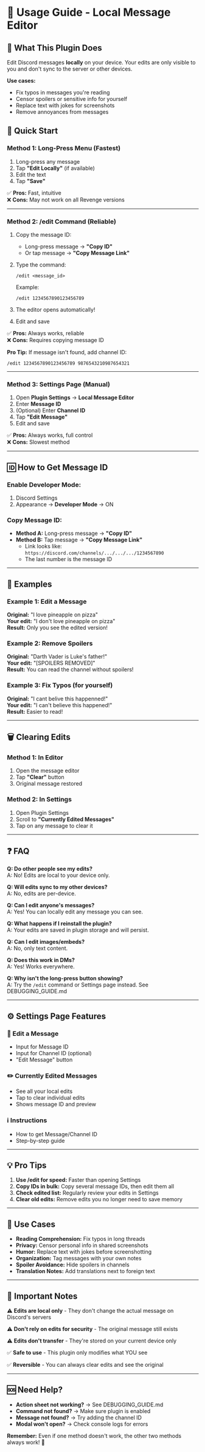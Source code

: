 # 📖 Usage Guide - Local Message Editor

## 🎯 What This Plugin Does

Edit Discord messages **locally** on your device. Your edits are only visible to you and don't sync to the server or other devices.

**Use cases:**
- Fix typos in messages you're reading
- Censor spoilers or sensitive info for yourself
- Replace text with jokes for screenshots
- Remove annoyances from messages

## 🚀 Quick Start

### Method 1: Long-Press Menu (Fastest)

1. Long-press any message
2. Tap **"Edit Locally"** (if available)
3. Edit the text
4. Tap **"Save"**

✅ **Pros:** Fast, intuitive  
❌ **Cons:** May not work on all Revenge versions

---

### Method 2: /edit Command (Reliable)

1. Copy the message ID:
   - Long-press message → **"Copy ID"**
   - Or tap message → **"Copy Message Link"**

2. Type the command:
   ```
   /edit <message_id>
   ```
   Example:
   ```
   /edit 1234567890123456789
   ```

3. The editor opens automatically!
4. Edit and save

✅ **Pros:** Always works, reliable  
❌ **Cons:** Requires copying message ID

**Pro Tip:** If message isn't found, add channel ID:
```
/edit 1234567890123456789 9876543210987654321
```

---

### Method 3: Settings Page (Manual)

1. Open **Plugin Settings** → **Local Message Editor**
2. Enter **Message ID**
3. (Optional) Enter **Channel ID**
4. Tap **"Edit Message"**
5. Edit and save

✅ **Pros:** Always works, full control  
❌ **Cons:** Slowest method

---

## 🆔 How to Get Message ID

### Enable Developer Mode:
1. Discord Settings
2. Appearance → **Developer Mode** → ON

### Copy Message ID:
- **Method A:** Long-press message → **"Copy ID"**
- **Method B:** Tap message → **"Copy Message Link"**
  - Link looks like: `https://discord.com/channels/.../.../.../1234567890`
  - The last number is the message ID

---

## 📝 Examples

### Example 1: Edit a Message
**Original:** "I love pineapple on pizza"  
**Your edit:** "I don't love pineapple on pizza"  
**Result:** Only you see the edited version!

### Example 2: Remove Spoilers
**Original:** "Darth Vader is Luke's father!"  
**Your edit:** "[SPOILERS REMOVED]"  
**Result:** You can read the channel without spoilers!

### Example 3: Fix Typos (for yourself)
**Original:** "I cant belive this happenned!"  
**Your edit:** "I can't believe this happened!"  
**Result:** Easier to read!

---

## 🗑️ Clearing Edits

### Method 1: In Editor
1. Open the message editor
2. Tap **"Clear"** button
3. Original message restored

### Method 2: In Settings
1. Open Plugin Settings
2. Scroll to **"Currently Edited Messages"**
3. Tap on any message to clear it

---

## ❓ FAQ

**Q: Do other people see my edits?**  
A: No! Edits are local to your device only.

**Q: Will edits sync to my other devices?**  
A: No, edits are per-device.

**Q: Can I edit anyone's messages?**  
A: Yes! You can locally edit any message you can see.

**Q: What happens if I reinstall the plugin?**  
A: Your edits are saved in plugin storage and will persist.

**Q: Can I edit images/embeds?**  
A: No, only text content.

**Q: Does this work in DMs?**  
A: Yes! Works everywhere.

**Q: Why isn't the long-press button showing?**  
A: Try the `/edit` command or Settings page instead. See DEBUGGING_GUIDE.md

---

## ⚙️ Settings Page Features

### 📝 Edit a Message
- Input for Message ID
- Input for Channel ID (optional)
- "Edit Message" button

### ✏️ Currently Edited Messages
- See all your local edits
- Tap to clear individual edits
- Shows message ID and preview

### ℹ️ Instructions
- How to get Message/Channel ID
- Step-by-step guide

---

## 💡 Pro Tips

1. **Use /edit for speed:** Faster than opening Settings
2. **Copy IDs in bulk:** Copy several message IDs, then edit them all
3. **Check edited list:** Regularly review your edits in Settings
4. **Clear old edits:** Remove edits you no longer need to save memory

---

## 🎨 Use Cases

- **Reading Comprehension:** Fix typos in long threads
- **Privacy:** Censor personal info in shared screenshots
- **Humor:** Replace text with jokes before screenshotting
- **Organization:** Tag messages with your own notes
- **Spoiler Avoidance:** Hide spoilers in channels
- **Translation Notes:** Add translations next to foreign text

---

## 🚨 Important Notes

⚠️ **Edits are local only** - They don't change the actual message on Discord's servers

⚠️ **Don't rely on edits for security** - The original message still exists

⚠️ **Edits don't transfer** - They're stored on your current device only

✅ **Safe to use** - This plugin only modifies what YOU see

✅ **Reversible** - You can always clear edits and see the original

---

## 🆘 Need Help?

- **Action sheet not working?** → See DEBUGGING_GUIDE.md
- **Command not found?** → Make sure plugin is enabled
- **Message not found?** → Try adding the channel ID
- **Modal won't open?** → Check console logs for errors

**Remember:** Even if one method doesn't work, the other two methods always work! 🎯

